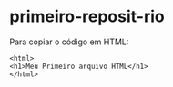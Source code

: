 # primeiro-reposit-rio

Para copiar o código em HTML:
```
<html>
<h1>Meu Primeiro arquivo HTML</h1>
</html>
```
